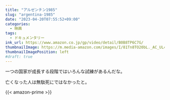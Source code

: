 ```yaml
---
title: "アルゼンチン1985"
slug: "argentina-1985"
date: "2023-04-20T07:55:52+09:00"
categories:
  - 映画
tags:
  - ドキュメンタリー
ink_url: https://www.amazon.co.jp/gp/video/detail/B0B8TP6C7G/
thumbnailImage: https://m.media-amazon.com/images/I/81Tn8TO20bL._AC_UL400_.jpg
thumbnailImagePosition: left
#draft: true
---
```

一つの国家が成長する段階ではいろんな試練があるんだな。
<!--more-->
亡くなった人は無駄死にではなかったと。

{{< amazon-prime >}}
